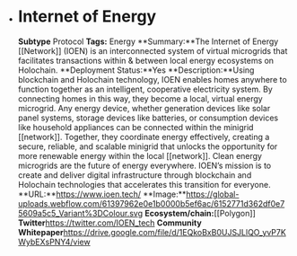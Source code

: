 - # Internet of Energy
  **Subtype** Protocol
  **Tags:** Energy
  **Summary:**The Internet of Energy [[Network]] (IOEN) is an interconnected system of virtual microgrids that facilitates transactions within & between local energy ecosystems on Holochain.
  **Deployment Status:**Yes
  **Description:**Using blockchain and Holochain technology, IOEN enables homes anywhere to function together as an intelligent, cooperative electricity system. By connecting homes in this way, they become a local, virtual energy microgrid. Any energy device, whether generation devices like solar panel systems, storage devices like batteries, or consumption devices like household appliances can be connected within the minigrid [[network]]. Together, they coordinate energy effectively, creating a secure, reliable, and scalable minigrid that unlocks the opportunity for more renewable energy within the local [[network]]. Clean energy microgrids are the future of energy everywhere. IOEN’s mission is to create and deliver digital infrastructure through blockchain and Holochain technologies that accelerates this transition for everyone.
  **URL:**https://www.ioen.tech/
  **Image:**https://global-uploads.webflow.com/61397962e0e1b0000b5ef6ac/6152771d362df0e75609a5c5_Variant%3DColour.svg
  **Ecosystem/chain:**[[Polygon]]
  **Twitter**https://twitter.com/IOEN_tech
  **Community**
  **Whitepaper**https://drive.google.com/file/d/1EQkoBxB0UJSJLlQO_yvP7KWybEXsPNY4/view